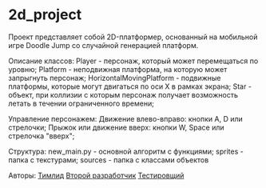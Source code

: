 # 2d_project

Проект представляет собой 2D-платформер, основанный на мобильной игре Doodle Jump со случайной генерацией платформ.

Описание классов:
  Player - персонаж, который может перемещаться по уровню;
  Platform - неподвижная платформа, на которую может запрыгнуть персонаж;
  HorizontalMovingPlatform - подвижные платформы, которые могут двигаться по оси X в рамках экрана;
  Star - объект, при коллизии с которым персонаж получает возможность летать в течении ограниченного времени;
 
Управление персонажем:
  Движение влево-вправо: кнопки A, D или стрелочки;
  Прыжок или движение вверх: кнопки W, Space или стрелочка "вверх";
  
Структура:
  new_main.py - основной алгоритм с функциями;
  sprites - папка с текстурами;
  sources - папка с классами объектов
  
Авторы:
  [Тимлид](https://github.com/qwepoi1972)
  [Второй разработчик](https://github.com/NewWorldBlues)
  [Тестировщий](https://github.com/DonskikhIIU)
